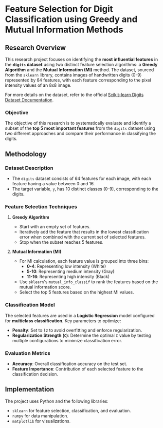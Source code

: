 # Feature Selection for Digit Classification using Greedy and Mutual Information Methods

## Research Overview
This research project focuses on identifying the **most influential features** in the **`digits` dataset** using two distinct feature selection algorithms: a **Greedy Algorithm** and the **Mutual Information (MI)** method. The dataset, sourced from the `sklearn` library, contains images of handwritten digits (0-9) represented by 64 features, with each feature corresponding to the pixel intensity values of an 8x8 image.

For more details on the dataset, refer to the official [Scikit-learn Digits Dataset Documentation](https://scikit-learn.org/stable/auto_examples/cluster/plot_kmeans_digits.html).

### Objective
The objective of this research is to systematically evaluate and identify a subset of the **top 5 most important features** from the `digits` dataset using two different approaches and compare their performance in classifying the digits.

## Methodology
### Dataset Description
- The `digits` dataset consists of 64 features for each image, with each feature having a value between 0 and 16.
- The target variable, `y`, has 10 distinct classes (0-9), corresponding to the digits.

### Feature Selection Techniques
1. **Greedy Algorithm**  
   - Start with an empty set of features.
   - Iteratively add the feature that results in the lowest classification error when combined with the current set of selected features.
   - Stop when the subset reaches 5 features.

2. **Mutual Information (MI)**  
   - For MI calculation, each feature value is grouped into three bins:  
     - **0-4**: Representing low intensity (White)
     - **5-10**: Representing medium intensity (Gray)
     - **11-16**: Representing high intensity (Black)
   - Use `sklearn`'s `mutual_info_classif` to rank the features based on the mutual information score.
   - Select the top 5 features based on the highest MI values.

### Classification Model
The selected features are used in a **Logistic Regression** model configured for **multiclass classification**. Key parameters to optimize:
- **Penalty**: Set to `l2` to avoid overfitting and enforce regularization.
- **Regularization Strength (`C`)**: Determine the optimal `C` value by testing multiple configurations to minimize classification error.

### Evaluation Metrics
- **Accuracy**: Overall classification accuracy on the test set.
- **Feature Importance**: Contribution of each selected feature to the classification decision.

## Implementation
The project uses Python and the following libraries:
- `sklearn` for feature selection, classification, and evaluation.
- `numpy` for data manipulation.
- `matplotlib` for visualizations.
